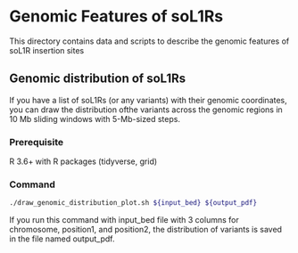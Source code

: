 # Genomic Features of soL1Rs

This directory contains data and scripts to describe the genomic features of soL1R insertion sites

## Genomic distribution of soL1Rs

If you have a list of soL1Rs (or any variants) with their genomic coordinates, you can draw the distribution ofthe  variants across the genomic regions in 10 Mb sliding windows with 5-Mb-sized steps. 

### Prerequisite
R 3.6+ with R packages (tidyverse, grid)

### Command
```bash
./draw_genomic_distribution_plot.sh ${input_bed} ${output_pdf}
```

If you run this command with input_bed file with 3 columns for chromosome, position1, and position2, the distribution of variants is saved in the file named output_pdf.
